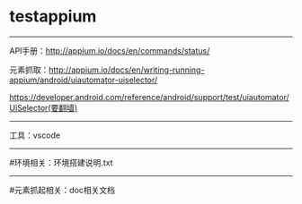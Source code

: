 # testappium

---
API手册：http://appium.io/docs/en/commands/status/

元素抓取：http://appium.io/docs/en/writing-running-appium/android/uiautomator-uiselector/

https://developer.android.com/reference/android/support/test/uiautomator/UiSelector(要翻墙)

---
工具：vscode

---
#环境相关：环境搭建说明.txt

---
#元素抓起相关：doc相关文档


